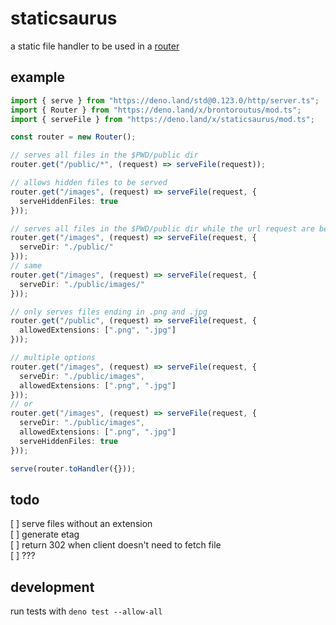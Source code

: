 # staticsaurus
a static file handler to be used in a [router](https://github.com/TypicalFence/brontoroutus)
## example
```ts
import { serve } from "https://deno.land/std@0.123.0/http/server.ts";
import { Router } from "https://deno.land/x/brontoroutus/mod.ts";
import { serveFile } from "https://deno.land/x/staticsaurus/mod.ts";

const router = new Router();

// serves all files in the $PWD/public dir
router.get("/public/*", (request) => serveFile(request));

// allows hidden files to be served
router.get("/images", (request) => serveFile(request, {
  serveHiddenFiles: true
}));

// serves all files in the $PWD/public dir while the url request are being made to /images
router.get("/images", (request) => serveFile(request, {
  serveDir: "./public/"
}));
// same
router.get("/images", (request) => serveFile(request, {
  serveDir: "./public/images/"
}));

// only serves files ending in .png and .jpg 
router.get("/public", (request) => serveFile(request, {
  allowedExtensions: [".png", ".jpg"]
}));

// multiple options
router.get("/images", (request) => serveFile(request, {
  serveDir: "./public/images",
  allowedExtensions: [".png", ".jpg"]
}));
// or
router.get("/images", (request) => serveFile(request, {
  serveDir: "./public/images",
  allowedExtensions: [".png", ".jpg"]
  serveHiddenFiles: true
}));

serve(router.toHandler({}));
```

## todo
[ ] serve files without an extension  
[ ] generate etag  
[ ] return 302 when client doesn't need to fetch file  
[ ] ???

## development
run tests with `deno test --allow-all`
